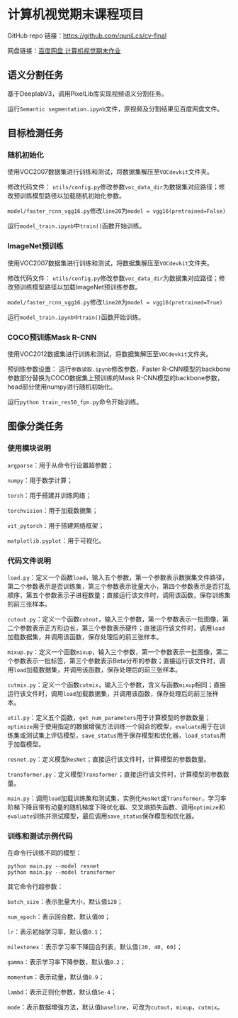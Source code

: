 # 计算机视觉期末课程项目

GitHub repo 链接：<https://github.com/quniLcs/cv-final>

网盘链接：[百度网盘 计算机视觉期末作业](<https://pan.baidu.com/s/1XgaH2ZibV2PRo8FYxgqymw?pwd=9qnk>)

## 语义分割任务

基于DeeplabV3，调用PixelLib库实现视频语义分割任务。

运行`Semantic segmentation.ipynb`文件，原视频及分割结果见百度网盘文件。

## 目标检测任务

### 随机初始化

使用VOC2007数据集进行训练和测试，将数据集解压至`VOCdevkit`文件夹。
	
修改代码文件：
`utils/config.py`修改参数`voc_data_dir`为数据集对应路径；修改预训练模型路径以加载随机初始化参数。
	
`model/faster_rcnn_vgg16.py`修改`line20`为`model = vgg16(pretrained=False)`

运行`model_train.ipynb`中`train()`函数开始训练。

### ImageNet预训练

使用VOC2007数据集进行训练和测试，将数据集解压至`VOCdevkit`文件夹。
	
修改代码文件：
`utils/config.py`修改参数`voc_data_dir`为数据集对应路径；修改预训练模型路径以加载ImageNet预训练参数。
	
`model/faster_rcnn_vgg16.py`修改`line20`为`model = vgg16(pretrained=True)`

运行`model_train.ipynb中train()`函数开始训练。

### COCO预训练Mask R-CNN

使用VOC2012数据集进行训练和测试，将数据集解压至`VOCdevkit`文件夹。
	
预训练参数设置：
运行`参数读取.ipynb`修改参数，Faster R-CNN模型的backbone参数部分替换为COCO数据集上预训练的Mask R-CNN模型的backbone参数，head部分使用numpy进行随机初始化。

运行`python train_res50_fpn.py`命令开始训练。

## 图像分类任务

### 使用模块说明

`argparse`：用于从命令行设置超参数；

`numpy`：用于数学计算；

`torch`：用于搭建并训练网络；

`torchvision`：用于加载数据集；

`vit_pytorch`：用于搭建网络框架；

`matplotlib.pyplot`：用于可视化。

### 代码文件说明

`load.py`：定义一个函数`load`，输入五个参数，第一个参数表示数据集文件路径，第二个参数表示是否训练集，第三个参数表示批量大小，第四个参数表示是否打乱顺序，第五个参数表示子进程数量；直接运行该文件时，调用该函数，保存训练集的前三张样本。

`cutout.py`：定义一个函数`cutout`，输入三个参数，第一个参数表示一批图像，第二个参数表示正方形边长，第三个参数表示硬件；直接运行该文件时，调用`load`加载数据集，并调用该函数，保存处理后的前三张样本。

`mixup.py`：定义一个函数`mixup`，输入三个参数，第一个参数表示一批图像，第二个参数表示一批标签，第三个参数表示Beta分布的参数；直接运行该文件时，调用`load`加载数据集，并调用该函数，保存处理后的前三张样本。

`cutmix.py`：定义一个函数`cutmix`，输入三个参数，含义与函数`mixup`相同；直接运行该文件时，调用`load`加载数据集，并调用该函数，保存处理后的前三张样本。

`util.py`：定义五个函数，`get_num_parameters`用于计算模型的参数数量；`optimize`用于使用指定的数据增强方法训练一个回合的模型，`evaluate`用于在训练集或测试集上评估模型，`save_status`用于保存模型和优化器，`load_status`用于加载模型。

`resnet.py`：定义模型`ResNet`；直接运行该文件时，计算模型的参数数量。

`transformer.py`：定义模型`Transformer`；直接运行该文件时，计算模型的参数数量。

`main.py`：调用`load`加载训练集和测试集，实例化`ResNet`或`Transformer`，学习率阶梯下降且带有动量的随机梯度下降优化器、交叉熵损失函数、调用`optimize`和`evaluate`训练并测试模型，最后调用`save_status`保存模型和优化器。

### 训练和测试示例代码

在命令行训练不同的模型：

~~~~~~~~~~~~~~~~~~~~~~~~~~~~~~~~~~~~~~~~~~~~~~~~~~~~~~~~~~~~~~~~~~~~~~~~~~~~~~~~
python main.py --model resnet
python main.py --model transformer
~~~~~~~~~~~~~~~~~~~~~~~~~~~~~~~~~~~~~~~~~~~~~~~~~~~~~~~~~~~~~~~~~~~~~~~~~~~~~~~~

其它命令行超参数：

`batch_size`：表示批量大小，默认值`128`；

`num_epoch`：表示回合数，默认值`80`；

`lr`：表示初始学习率，默认值`0.1`；

`milestones`：表示学习率下降回合列表，默认值`[20, 40, 60]`；

`gamma`：表示学习率下降参数，默认值`0.2`；

`momentum`：表示动量，默认值`0.9`；

`lambd`：表示正则化参数，默认值`5e-4`；

`mode`：表示数据增强方法，默认值`baseline`，可改为`cutout`，`mixup`，`cutmix`。
